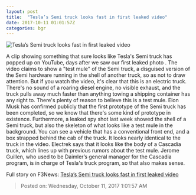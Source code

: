```yaml
---
layout: post
title:  "Tesla’s Semi truck looks fast in first leaked video"
date: 2017-10-11 01:01:57Z
categories: bgr
---
```


![Tesla’s Semi truck looks fast in first leaked video](https://boygeniusreport.files.wordpress.com/2017/10/truck-screen-grab.jpg?quality=98&strip=all)

A clip showing something that sure looks like Tesla's Semi truck has popped up on YouTube, days after we saw our first leaked photo . The video claims to show a "test mule" of the Semi truck, a disguised version of the Semi hardware running in the shell of another truck, so as not to draw attention. But if you watch the video, it's clear that this is an electric truck. There's no sound of a roaring diesel engine, no visible exhaust, and the truck pulls away much faster than anything towing a shipping container has any right to. There's plenty of reason to believe this is a test mule. Elon Musk has confirmed publicly that the first prototype of the Semi truck has been completed, so we know that there's some kind of prototype in existence. Furthermore, a leaked spy shot last week showed the shell of a Semi truck, but also the skeleton of what looks like a test mule in the background. You can see a vehicle that has a conventional front end, and a box strapped behind the cab of the truck. It looks nearly identical to the truck in the video. Electrek says that it looks like the body of a Cascadia truck, which lines up with previous rumors about the test mule. Jerome Guillen, who used to be Daimler’s general manager for the Cascadia program, is in charge of Tesla's truck program, so that also makes sense.


Full story on F3News: [Tesla’s Semi truck looks fast in first leaked video](http://www.f3nws.com/n/aQKMMJ)

> Posted on: Wednesday, October 11, 2017 1:01:57 AM
